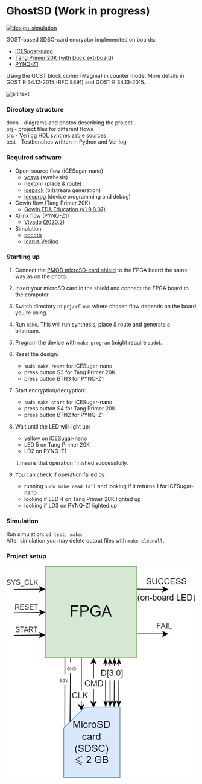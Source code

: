 # GhostSD (Work in progress)

[![design-simulation](https://github.com/sirazenkov/GhostSD/actions/workflows/simulation.yml/badge.svg)](https://github.com/sirazenkov/GhostSD/actions/workflows/simulation.yml)

GOST-based SDSC-card encryptor implemented on boards:
- [iCESugar-nano](https://github.com/wuxx/icesugar-nano)
- [Tang Primer 20K (with Dock ext-board)](https://wiki.sipeed.com/hardware/en/tang/tang-primer-20k/primer-20k.html)
- [PYNQ-Z1](https://digilent.com/reference/programmable-logic/pynq-z1/start)

Using the GOST block cipher (Magma) in counter mode.
More details in GOST R 34.12-2015 (RFC 8891) and GOST R 34.13-2015.

![alt text](https://github.com/sirazenkov/GhostSD/blob/master/docs/photo.png?raw=true)

### Directory structure
docs - diagrams and photos describing the project \
prj - project files for different flows \
src - Verilog HDL synthesizable sources \
test - Testbenches written in Python and Verilog

### Required software
- Open-source flow (iCESugar-nano)
    - [yosys](https://github.com/YosysHQ/yosys) (synthesis)
    - [nextpnr](https://github.com/YosysHQ/nextpnr) (place & route)
    - [icepack](https://github.com/YosysHQ/icestorm/tree/master/icepack) (bitstream generation)
    - [icesprog](https://github.com/wuxx/icesugar/tree/master/tools/src) (device programming and debug)
- Gowin flow (Tang Primer 20K)
    - [Gowin EDA Education (v1.9.8.07)](https://www.gowinsemi.com/en/support/home/)
- Xilinx flow (PYNQ-Z1)
    - [Vivado (2020.2)](https://www.xilinx.com/products/design-tools/vivado.html)
- Simulation
    - [cocotb](https://github.com/cocotb/cocotb)
    - [Icarus Verilog](https://github.com/steveicarus/iverilog)

### Starting up
1. Connect the [PMOD microSD-card shield](https://aliexpress.ru/item/1005002079993579.html?spm=a2g0o.store_pc_allProduct.8148356.28.66223d9caZHKJO&pdp_npi=2%40dis%21RUB%21219%2C17%20%D1%80%D1%83%D0%B1.%21219%2C17%20%D1%80%D1%83%D0%B1.%21%21%21%21%21%40211675ce16734350768246290efb9d%2112000018671910390%21sh&sku_id=12000018671910390) to the FPGA board the same way as on the photo.
2. Insert your microSD card in the shield and connect the FPGA board to the computer.
3. Switch directory to `prj/<flow>` where chosen flow depends on the board you're using.
4. Run `make`. This will run synthesis, place & route and generate a bitstream.
5. Program the device with `make program` (might require `sudo`).
6. Reset the design:
    - `sudo make reset` for iCESugar-nano
    - press button S3 for Tang Primer 20K
    - press button BTN3 for PYNQ-Z1
7. Start encryption/decryption:
    - `sudo make start` for iCESugar-nano
    - press button S4 for Tang Primer 20K
    - press button BTN2 for PYNQ-Z1
8. Wait until the LED will light up:
    - yellow on iCESugar-nano
    - LED 5 on Tang Primer 20K
    - LD2 on PYNQ-Z1

    It means that operation finished successfully.
9. You can check if operation failed by
    - running `sudo make read_fail` and looking if it returns 1 for iCESugar-nano
    - looking if LED 4 on Tang Primer 20K lighted up
    - looking if LD3 on PYNQ-Z1 lighted up

### Simulation
Run simulation: `cd test; make`. \
After simulation you may delete output files with `make cleanall`.

### Project setup
![alt text](https://github.com/sirazenkov/GhostSD/blob/master/docs/GhostSD_system.png?raw=true)
